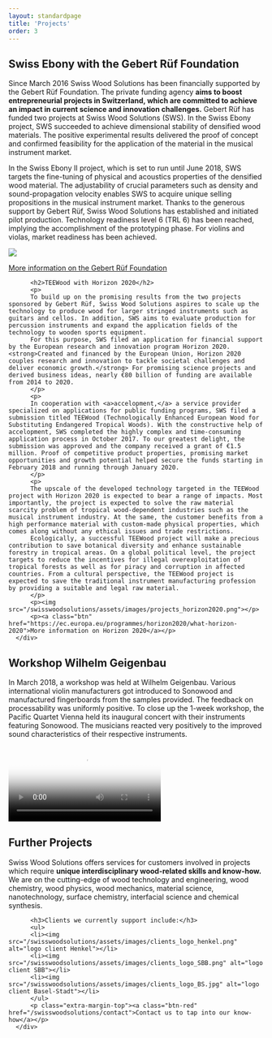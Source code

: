 ```yaml
---
layout: standardpage
title: 'Projects'
order: 3
---
```

<div class="full-width">
      <div class="wrap">
          <h2>Swiss Ebony with the Gebert Rüf Foundation</h2>
          <p>
          Since March 2016 Swiss Wood Solutions has been financially supported by the Gebert Rüf Foundation. The private funding agency <strong>aims to boost entrepreneurial projects in Switzerland, which are committed to achieve an impact in current science and innovation challenges.</strong>
          Gebert Rüf has funded two projects at Swiss Wood Solutions (SWS). In the Swiss Ebony project, SWS succeeded to achieve dimensional stability of densified wood materials. The positive experimental results delivered the proof of concept and confirmed feasibility for the application of the material in the musical instrument market.
          </p>
          <p>
          In the Swiss Ebony II project, which is set to run until June 2018, SWS targets the fine-tuning of physical and acoustics properties of the densified wood material. The adjustability of crucial parameters such as density and sound-propagation velocity enables SWS to acquire unique selling propositions in the musical instrument market.
          Thanks to the generous support by Gebert Rüf, Swiss Wood Solutions has established and initiated pilot production. Technology readiness level 6 (TRL 6) has been reached, implying the accomplishment of the prototyping phase. For violins and violas, market readiness has been achieved.
          </p>
          <p><img src="/swisswoodsolutions/assets/images/projects_gebertruef.png"></p>
          <p><a class="btn" href="https://www.grstiftung.ch/de.html" target="blank">More information on the Gebert Rüf Foundation</a>
          </p>

          <h2>TEEWood with Horizon 2020</h2>
          <p>
          To build up on the promising results from the two projects sponsored by Gebert Rüf, Swiss Wood Solutions aspires to scale up the technology to produce wood for larger stringed instruments such as guitars and cellos. In addition, SWS aims to evaluate production for percussion instruments and expand the application fields of the technology to wooden sports equipment.
          For this purpose, SWS filed an application for financial support by the European research and innovation program Horizon 2020. <strong>Created and financed by the European Union, Horizon 2020 couples research and innovation to tackle societal challenges and deliver economic growth.</strong> For promising science projects and derived business ideas, nearly €80 billion of funding are available from 2014 to 2020.
          </p>
          <p>
          In cooperation with <a>accelopment,</a> a service provider specialized on applications for public funding programs, SWS filed a submission titled TEEWood (Technologically Enhanced European Wood for Substituting Endangered Tropical Woods). With the constructive help of accelopment, SWS completed the highly complex and time-consuming application process in October 2017. To our greatest delight, the submission was approved and the company received a grant of €1.5 million. Proof of competitive product properties, promising market opportunities and growth potential helped secure the funds starting in February 2018 and running through January 2020.
          </p>
          <p>
          The upscale of the developed technology targeted in the TEEWood project with Horizon 2020 is expected to bear a range of impacts. Most importantly, the project is expected to solve the raw material scarcity problem of tropical wood-dependent industries such as the musical instrument industry. At the same, the customer benefits from a high performance material with custom-made physical properties, which comes along without any ethical issues and trade restrictions.
          Ecologically, a successful TEEWood project will make a precious contribution to save botanical diversity and enhance sustainable forestry in tropical areas. On a global political level, the project targets to reduce the incentives for illegal overexploitation of tropical forests as well as for piracy and corruption in affected countries. From a cultural perspective, the TEEWood project is expected to save the traditional instrument manufacturing profession by providing a suitable and legal raw material.
          </p>
          <p><img src="/swisswoodsolutions/assets/images/projects_horizon2020.png"></p>
          <p><a class="btn" href="https://ec.europa.eu/programmes/horizon2020/what-horizon-2020">More information on Horizon 2020</a></p>
      </div>
  </div>
  <div class="full-width-red">
        <div class="wrap">
          <h2>Workshop Wilhelm Geigenbau</h2>
          <p>
          In March 2018, a workshop was held at Wilhelm Geigenbau. Various international violin manufacturers got introduced to Sonowood and manufactured fingerboards from the samples provided. The feedback on processability was uniformly positive. To close up the 1-week workshop, the Pacific Quartet Vienna held its inaugural concert with their instruments featuring Sonowood. The musicians reacted very positively to the improved sound characteristics of their respective instruments.</p>
          <video src="" poster="/assets/images/ebony_02.jpg" controls>
          </video>
      </div>
</div>
<div class="full-width">
      <div class="wrap-grid">
          <h2>Further Projects</h2>
          <p>
          Swiss Wood Solutions offers services for customers involved in projects which require <strong>unique interdisciplinary wood-related skills and know-how.</strong> We are on the cutting-edge of wood technology and engineering, wood chemistry, wood physics, wood mechanics, material science, nanotechnology, surface chemistry, interfacial science and chemical synthesis.</p>

          <h3>Clients we currently support include:</h3>
          <ul>
          <li><img src="/swisswoodsolutions/assets/images/clients_logo_henkel.png" alt="logo client Henkel"></li>
          <li><img src="/swisswoodsolutions/assets/images/clients_logo_SBB.png" alt="logo client SBB"></li>
          <li><img src="/swisswoodsolutions/assets/images/clients_logo_BS.jpg" alt="logo client Basel-Stadt"></li>
          </ul>
          <p class="extra-margin-top"><a class="btn-red" href="/swisswoodsolutions/contact">Contact us to tap into our know-how</a></p>
      </div>
</div>
